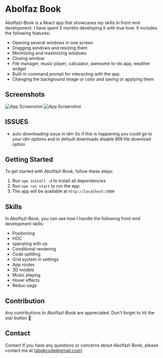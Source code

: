# Abolfaz Book


Abolfazl-Book is a React app that showcases my skills in front-end development. I have spent 5 months developing it with true love. It includes the following features:

- Opening several windows in one screen
- Dragging windows and resizing them
- Minimizing and maximizing windows
- Closing window
- File manager, music player, calculator, awesome to-do app, weather widget
- Built-in command prompt for interacting with the app
- Changing the background image or color and saving or applying them

## Screenshots
![App Screenshot](https://user-images.githubusercontent.com/104020673/229520929-9c4cd8bb-2b09-4d55-bad6-951992338e56.png)
![App Screenshot](https://user-images.githubusercontent.com/104020673/229523370-7481b410-eee6-41d0-a41b-38e445af5cac.png)

## ISSUES
- auto downloading issue in idm
   So if this is happening you could go to your idm options and in default downloads disable BIN file download option


## Getting Started

To get started with Abolfazl-Book, follow these steps:

   1. Run `npm install -d` to install all dependencies
   2. Run `npm run start` to run the app
3. The app will be available at `http://localhost:3000`
## Skills

In Abolfazl-Book, you can see how I handle the following front-end development skills:

- Positioning
- HOC
- operating with os
- Conditional rendering
- Code splitting
- Grid system in settings
- App routes
- 3D models
- Music playing
- Hover effects
- Redux-saga
## Contribution

Any contributions to Abolfazl-Book are appreciated. Don't forget to hit the star button 🌟


## Contact

Contact
If you have any questions or concerns about Abolfazl-Book, please contact me at [abgkcode@gmail.com].
